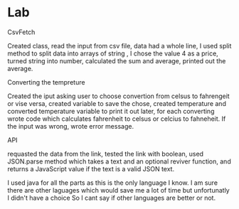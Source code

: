 # Lab

CsvFetch

Created class, read the input from csv file, data had a whole line, I used split method to split data into arrays of string ,
I chose the value 4 as a price, turned string into number, calculated the sum and average, printed out the average.

Converting the tempreture

Created the iput asking user to choose convertion from celsus to fahrengeit or vise versa, 
created variable to save the chose, created temperature and converted temperature variable to print it out later,
for each converting wrote code which calculates fahrenheit to celsus or celcius to fahneheit.
If  the input was wrong, wrote error message.

API

requasted the data from the link, tested the link with boolean, used JSON.parse  method which takes a text and an optional reviver function, and returns
 a JavaScript value if the text is a valid JSON text. 

I used java for all the parts as this is the only language I know. 
I am sure there are other laguages which would save me a lot of time but unfortunatly I didn't have a choice
So I cant say if other languages are better or not. 
